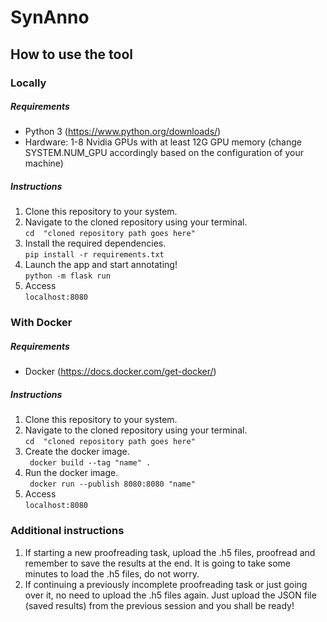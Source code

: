 # SynAnno

## How to use the tool
### Locally
##### Requirements
- Python 3 (https://www.python.org/downloads/)
- Hardware: 1-8 Nvidia GPUs with at least 12G GPU memory (change SYSTEM.NUM_GPU accordingly based on the configuration of your machine)
##### Instructions
1. Clone this repository to your system.</li>
2. Navigate to the cloned repository using your terminal. </br>
``` cd  "cloned repository path goes here" ```
3. Install the required dependencies. </br>
```pip install -r requirements.txt```
4. Launch the app and start annotating!</br>
```python -m flask run``` 
5. Access </br>
```localhost:8080``` 

### With Docker
##### Requirements
- Docker (https://docs.docker.com/get-docker/)
##### Instructions 
1. Clone this repository to your system.</li>
2. Navigate to the cloned repository using your terminal. </br>
``` cd  "cloned repository path goes here" ```
3. Create the docker image. </br>
``` docker build --tag "name" .```
4. Run the docker image. </br>
``` docker run --publish 8080:8080 "name"```
5. Access </br>
```localhost:8080```

### Additional instructions
1. If starting a new proofreading task, upload the .h5 files, proofread and remember to save the results at the end. It is going to take some minutes to load the .h5 files, do not worry. 
2. If continuing a previously incomplete proofreading task or just going over it, no need to upload the .h5 files again. Just upload the JSON file (saved results) from the previous session and you shall be ready!
